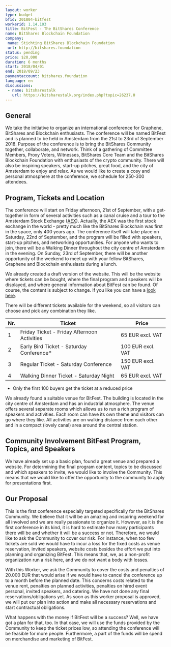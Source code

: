 ```yaml
---
layout: worker
type: budget
bfid: 201804-bitfest
workerid: 1.14.103
title: BitFest - The BitShares Conference
name: BitShares Blockchain Foundation
company:
 name: Stichting BitShares Blockchain Foundation
 url: http://bitshares.foundation
status: pending
price: $20,000
duration: 6 months
start: 2018/04/01
end: 2018/09/23
paymentaccount: bitshares.foundation
language: en
discussions:
 - name: bitsharestalk
   url: https://bitsharestalk.org/index.php?topic=26237.0
---
```


## General
We take the initiative to organize an international conference for Graphene, BitShares and Blockchain enthusiasts. The conference will be named BitFest and is planned to be held in Amsterdam from the 21st to 23rd of September 2018. Purpose of the conference is to bring the BitShares Community together, collaborate, and network. Think of a gathering of Committee Members, Proxy Voters, Witnesses, BitShares Core Team and the BitShares Blockchain Foundation with enthusiasts of the crypto community. There will also be inspiring speakers, start-up pitches, great food, and the city of Amsterdam to enjoy and relax. As we would like to create a cosy and personal atmosphere at the conference, we schedule for 250-300 attendees. 

## Program, Tickets and Location
The conference will start on Friday afternoon, 21st of September, with a get-together in form of several activities such as a canal cruise and a tour to the Amsterdam Stock Exchange ([AEX](https://www.aex.nl/amsterdam-exchange-experience)). Actually, the AEX was the first stock exchange in the world - pretty much like the BitShares Blockchain was first in the space, only 400 years ago. The conference itself will take place on Saturday, 22nd of September, and the program will be filled with speakers, start-up pitches, and networking opportunities. For anyone who wants to join, there will be a Walking Dinner throughout the city centre of Amsterdam in the evening. On Sunday, 23rd of September, there will be another opportunity of the weekend to meet up with your fellow BitShares, Graphene and Blockchain enthusiasts during a lunch.

We already created a draft version of the website. This will be the website where tickets can be bought, where the final program and speakers will be displayed, and where general information about BitFest can be found. Of course, the content is subject to change. If you like you can have a [look here](https://bitfestamsterdam.eventbrite.co.uk).

There will be different tickets available for the weekend, so all visitors can choose and pick any combination they like.

 | Nr. | Ticket | Price |
 | --- | ------ | ----- |
 | 1   | Friday Ticket - Friday Afternoon Activities | 65 EUR excl. VAT |
 | 2 | Early Bird Ticket - Saturday Conference*  | 100 EUR excl. VAT | 
 | 3 | Regular Ticket - Saturday Conference | 150 EUR excl. VAT |
 | 4 | Walking Dinner Ticket - Saturday Night | 65 EUR excl. VAT |

* Only the first 100 buyers get the ticket at a reduced price 

We already found a suitable venue for BitFest. The building is located in the city centre of Amsterdam and has an industrial atmosphere. The venue offers several separate rooms which allows us to run a rich program of speakers and activities. Each room can have its own theme and visitors can go where they like. All activities are on walking distance from each other and in a compact (lovely canal) area around the central station.

## Community Involvement BitFest Program, Topics, and Speakers
We have already set up a basic plan, found a great venue and prepared a website. For determining the final program content, topics to be discussed and which speakers to invite, we would like to involve the Community. This means that we would like to offer the opportunity to the community to apply for presentations first.

## Our Proposal
This is the first conference especially targeted specifically for the BitShares Community. We believe that it will be an amazing and inspiring weekend for all involved and we are really passionate to organize it. However, as it is the first conference in its kind, it is hard to estimate how many participants there will be and whether it will be a success or not. Therefore, we would like to ask the Community to cover our risk. For instance, when too few tickets are sold we would have to incur a loss for the fixed costs as venue reservation, invited speakers, website costs besides the effort we put into planning and organizing BitFest. This means that, we, as a non-profit organization run a risk here, and we do not want a body with losses.

With this Worker, we ask the Community to cover the costs and penalties of 20.000 EUR that would arise if we would have to cancel the conference up to a month before the planned date. This concerns costs related to the venue rent, penalties on planned activities, penalties on hired event personal, invited speakers, and catering. We have not done any final reservations/obligations yet. As soon as this worker proposal is approved, we will put our plan into action and make all necessary reservations and start contractual obligations.

What happens with the money if BitFest will be a success? Well, we have got a plan for that, too. In that case, we will use the funds provided by the Community to keep the ticket prices low, so attending the conference will be feasible for more people. Furthermore, a part of the funds will be spend on merchandise and marketing of BitFest.
